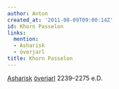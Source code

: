 ```yaml
---
author: Anton
created_at: '2011-08-09T09:00:14Z'
id: Khorn Passelon
links:
  mention:
  - Asharisk
  - överjarl
title: Khorn Passelon
---
```


[Asharisk][] [överjarl] 2239–2275 e.D.

  [Asharisk]: Asharisk
  [överjarl]: överjarl
